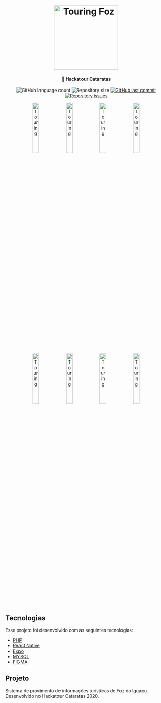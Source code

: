 <h1 align="center">
    <img alt="Touring Foz" title="logo" src="https://github.com/Lucas-Garavaglia/Touring/blob/master/assets/logo.png" width="200px" />
</h1>

<h4 align="center">
  🚀 Hackatour Cataratas
</h4>

<p align="center">
  <img alt="GitHub language count" src="https://img.shields.io/github/languages/count/Lucas-Garavaglia/Touring">

  <img alt="Repository size" src="https://img.shields.io/github/repo-size/Lucas-Garavaglia/Touring">
  
  <a href="https://github.com/Lucas-Garavaglia/Touring/commits/master">
    <img alt="GitHub last commit" src="https://img.shields.io/github/last-commit/Lucas-Garavaglia/Touring">
  </a>

  <a href="https://github.com/Lucas-Garavaglia/Touring/issues">
    <img alt="Repository issues" src="https://img.shields.io/github/issues/Lucas-Garavaglia/Touring">
  </a>
</p>

<p align="center">
  <img alt="Touring" src="https://github.com/Lucas-Garavaglia/Touring/blob/master/assets/Login.png" width="20%">
  <img alt="Touring" src="https://github.com/Lucas-Garavaglia/Touring/blob/master/assets/Welcome.png" width="20%">
  <img alt="Touring" src="https://github.com/Lucas-Garavaglia/Touring/blob/master/assets/PointsMap.png" width="20%">
  <img alt="Touring" src="https://github.com/Lucas-Garavaglia/Touring/blob/master/assets/AttractionDetails.png" width="20%">
  <img alt="Touring" src="https://github.com/Lucas-Garavaglia/Touring/blob/master/assets/Videos.png" width="20%">
  <img alt="Touring" src="https://github.com/Lucas-Garavaglia/Touring/blob/master/assets/PointPage.png" width="20%">
  <img alt="Touring" src="https://github.com/Lucas-Garavaglia/Touring/blob/master/assets/AttractionDetails.png" width="20%">
  <img alt="Touring" src="https://github.com/Lucas-Garavaglia/Touring/blob/master/assets/Menu.png" width="20%">
</p>

## Tecnologias

Esse projeto foi desenvolvido com as seguintes tecnologias:

- [PHP](https://www.php.net/)
- [React Native](https://facebook.github.io/react-native/)
- [Expo](https://expo.io/)
- [MYSQL](https://www.mysql.com/)
- [FIGMA](https://www.figma.com/)

## Projeto

Sistema de provimento de informações turísticas de Foz do Iguaçu. Desenvolvido no Hackatour Cataratas 2020.
